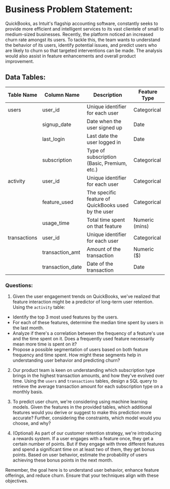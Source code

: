 # **Business Problem Statement:**

QuickBooks, as Intuit's flagship accounting software, constantly seeks to provide more efficient and intelligent services to its vast clientele of small to medium-sized businesses. Recently, the platform noticed an increased churn rate amongst its users. To tackle this, the team wants to understand the behavior of its users, identify potential issues, and predict users who are likely to churn so that targeted interventions can be made. The analysis would also assist in feature enhancements and overall product improvement.

## **Data Tables:**

| Table Name   | Column Name     | Description                                               | Feature Type   |
|--------------|-----------------|-----------------------------------------------------------|----------------|
| users        | user_id         | Unique identifier for each user                           | Categorical    |
|              | signup_date     | Date when the user signed up                              | Date           |
|              | last_login      | Last date the user logged in                              | Date           |
|              | subscription    | Type of subscription (Basic, Premium, etc.)               | Categorical    |
| activity     | user_id         | Unique identifier for each user                           | Categorical    |
|              | feature_used    | The specific feature of QuickBooks used by the user       | Categorical    |
|              | usage_time      | Total time spent on that feature                          | Numeric (mins) |
| transactions | user_id         | Unique identifier for each user                           | Categorical    |
|              | transaction_amt | Amount of the transaction                                 | Numeric ($)    |
|              | transaction_date| Date of the transaction                                   | Date           |

### **Questions:**

1.  Given the user engagement trends on QuickBooks, we've realized that feature interaction might be a predictor of long-term user retention. Using the `activity` table:

 - Identify the top 3 most used features by the users.
 - For each of these features, determine the median time spent by users in the last month.
 - Analyze if there's a correlation between the frequency of a feature's use and the time spent on it. Does a frequently used feature necessarily mean more time is spent on it?
 - Propose a possible segmentation of users based on both feature frequency and time spent. How might these segments help in understanding user behavior and predicting churn?

2.  Our product team is keen on understanding which subscription type brings in the highest transaction amounts, and how they've evolved over time. Using the `users` and `transactions` tables, design a SQL query to retrieve the average transaction amount for each subscription type on a monthly basis.

3. To predict user churn, we're considering using machine learning models. Given the features in the provided tables, which additional features would you derive or suggest to make this prediction more accurate? Further, considering the constraints, which model would you choose, and why?

4. (Optional) As part of our customer retention strategy, we're introducing a rewards system. If a user engages with a feature once, they get a certain number of points. But if they engage with three different features and spend a significant time on at least two of them, they get bonus points. Based on user behavior, estimate the probability of users achieving these bonus points in the next month.

Remember, the goal here is to understand user behavior, enhance feature offerings, and reduce churn. Ensure that your techniques align with these objectives.